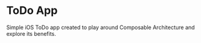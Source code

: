 # ToDo App

Simple iOS ToDo app created to play around Composable Architecture and explore its benefits.
